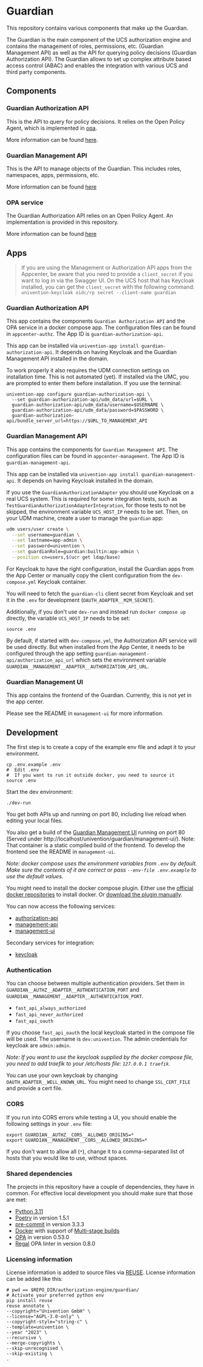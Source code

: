 <!--
Copyright (C) 2023 Univention GmbH

SPDX-License-Identifier: AGPL-3.0-only
-->

# Guardian

This repository contains various components that make up the Guardian.

The Guardian is the main component of the UCS authorization engine and
contains the management of roles, permissions, etc. (Guardian Management API) as well as the API for
querying policy decisions (Guardian Authorization API). The Guardian allows to set up complex attribute based
access control (ABAC) and enables the integration with various UCS and third party components.

## Components

### Guardian Authorization API

This is the API to query for policy decisions. It relies on the Open Policy Agent, which is
implemented in [opa](opa/README.md).

More information can be found [here](authorization-api/README.md).

### Guardian Management API

This is the API to manage objects of the Guardian. This includes roles, namespaces, apps, permissions, etc.

More information can be found [here](management-api/README.md)

### OPA service

The Guardian Authorization API relies on an Open Policy Agent. An implementation is provided in this repository.

More information can be found [here](opa/README.md)

## Apps

> If you are using the Management or Authorization API apps from
> the Appcenter, be aware that you need to provide a `client_secret`
> if you want to log in via the Swagger UI. On the UCS host that has
> Keycloak installed, you can get the `client_secret` with the following
> command: `univention-keycloak oidc/rp secret --client-name guardian`

### Guardian Authorization API

This app contains the components `Guardian Authorization API` and the OPA service in a docker compose app.
The configuration files can be found in `appcenter-authz`. The App ID is `guardian-authorization-api`.

This app can be installed via `univention-app install guardian-authorization-api`. It depends on having
Keycloak and the Guardian Management API installed in the domain.

To work properly it also requires the UDM connection settings on installation time. This is not automated (yet).
If installed via the UMC, you are prompted to enter them before installation. If you use the terminal:

```shell
univention-app configure guardian-authorization-api \
  --set guardian-authorization-api/udm_data/url=$URL \
  guardian-authorization-api/udm_data/username=$USERNAME \
  guardian-authorization-api/udm_data/password=$PASSWORD \
  guardian-authorization-api/bundle_server_url=https://$URL_TO_MANAGEMENT_API
```

### Guardian Management API

This app contains the components for `Guardian Management API`.
The configuration files can be found in `appcenter-management`. The App ID is `guardian-management-api`.

This app can be installed via `univention-app install guardian-management-api`. It depends on having
Keycloak installed in the domain.

If you use the `GuardianAuthorizationAdapter` you should use Keycloak on a real UCS system. This is required for some integration tests, such as `TestGuardianAuthorizationAdapterIntegration`, for those tests to not be skipped, the environment variable `UCS_HOST_IP` needs to be set. Then, on your UDM machine, create a user to manage the `guardian` app:

```bash
udm users/user create \
  --set username=guardian \
  --set lastname=app-admin \
  --set password=univention \
  --set guardianRole=guardian:builtin:app-admin \
  --position cn=users,$(ucr get ldap/base)
```

For Keycloak to have the right configuration, install the Guardian apps from the App Center or manually copy the client
configuration from the `dev-compose.yml` Keycloak container.

You will need to fetch the `guardian-cli` client secret from Keycloak and set it in the `.env` for development
(`OAUTH_ADAPTER__M2M_SECRET`).

Additionally, if you don't use `dev-run` and instead run `docker compose up` directly, the variable `UCS_HOST_IP` needs to be set:

```shell
source .env
```

By default, if started with `dev-compose.yml`, the Authorization API service will be used directly. But when installed from the App Center, it needs to be configured through the app setting `guardian-management-api/authorization_api_url` which sets the environment variable `GUARDIAN__MANAGEMENT__ADAPTER__AUTHORIZATION_API_URL`.

### Guardian Management UI

This app contains the frontend of the Guardian.
Currently, this is not yet in the app center.

Please see the README in `management-ui` for more information.

## Development

The first step is to create a copy of the example env file and adapt it to your environment.

```shell
cp .env.example .env
#  Edit .env
#  If you want to run it outside docker, you need to source it
source .env
```

Start the dev environment:

```shell
./dev-run
```

You get both APIs up and running on port 80, including live reload when editing your local files.

You also get a build of the [Guardian Management UI](#guardian-management-ui) running on port 80
(Served under http://localhost/univention/guardian/management-ui/). Note: That container is a static compiled build of the frontend.
To develop the frontend see the README in `management-ui`.

_Note: docker compose uses the environment variables from `.env` by default._
_Make sure the contents of it are correct or pass `--env-file .env.example` to_
_use the default values._

You might need to install the docker compose plugin.
Either use the [official docker repositories](https://docs.docker.com/compose/install/linux/#install-using-the-repository) to install docker.
Or [download the plugin manually](https://docs.docker.com/compose/install/linux/#install-the-plugin-manually).

You can now access the following services:

- [authorization-api](http://localhost/guardian/authorization/docs/)
- [management-api](http://localhost/guardian/management/docs/)
- [management-ui](http://localhost/univention/guardian/management-ui/)

Secondary services for integration:

- [keycloak](http://traefik/guardian/keycloak/)

### Authentication

You can choose between multiple authentication providers.
Set them in `GUARDIAN__AUTHZ__ADAPTER__AUTHENTICATION_PORT` and `GUARDIAN__MANAGEMENT__ADAPTER__AUTHENTICATION_PORT`.

- `fast_api_always_authorized`
- `fast_api_never_authorized`
- `fast_api_oauth`

If you choose `fast_api_oauth` the local keycloak started in the compose file will be used.
The username is `dev:univention`. The admin credentials for keycloak are `admin:admin`.

*Note: If you want to use the keycloak supplied by the docker compose file,
you need to add traefik to your /etc/hosts file: `127.0.0.1 traefik`.*

You can use your own keycloak by changing `OAUTH_ADAPTER__WELL_KNOWN_URL`.
You might need to change `SSL_CERT_FILE` and provide a cert file.

### CORS

If you run into CORS errors while testing a UI, you should enable the following
settings in your `.env` file:

```shell
export GUARDIAN__AUTHZ__CORS__ALLOWED_ORIGINS=*
export GUARDIAN__MANAGEMENT__CORS__ALLOWED_ORIGINS=*
```

If you don't want to allow all (`*`), change it to a comma-separated list of
hosts that you would like to use, without spaces.

### Shared dependencies

The projects in this repository have a couple of dependencies, they have in common. For effective local development
you should make sure that those are met:

- [Python 3.11](https://www.python.org/downloads/release/python-3114/)
- [Poetry](https://python-poetry.org/) in version 1.5.1
- [pre-commit](https://pre-commit.com/) in version 3.3.3
- [Docker](https://www.docker.com/) with support of [Multi-stage builds](https://docs.docker.com/build/building/multi-stage/)
- [OPA](https://www.openpolicyagent.org/) in version 0.53.0
- [Regal](https://github.com/StyraInc/regal) OPA linter in version 0.8.0

### Licensing information

License information is added to source files via [REUSE](https://reuse.software/). License information can be added
like this:

```shell
# pwd == $REPO_DIR/authorization-engine/guardian/
# Activate your preferred python env
pip install reuse
reuse annotate \
--copyright="Univention GmbH" \
--license="AGPL-3.0-only" \
--copyright-style="string-c" \
--template=univention \
--year "2023" \
--recursive \
--merge-copyrights \
--skip-unrecognised \
--skip-existing \
.
```
